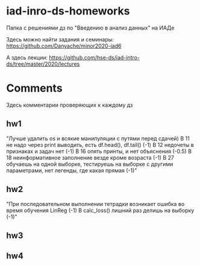 # iad-inro-ds-homeworks

Папка с решениями дз по "Введению в анализ данных" на ИАДе

Здесь можно найти задания и семинары: https://github.com/Danyache/minor2020-iad6

А здесь лекции: https://github.com/hse-ds/iad-intro-ds/tree/master/2020/lectures

# Comments

Здесь комментарии проверяющих к каждому дз

## hw1

"Лучше удалить os и всякие манипуляции с путями перед сдачей)
В 11 не надо через print выводить, есть df.head(), df.tail() (-1)
В 12 недочеты в признаках и задач нет (-1)
В 16 опять принты, и нет объяснения (-0.5)
В 18 неинформативное заполнение везде кроме возраста (-1)
В 27 обучаешь на одной выборке, тестируешь на выборке с другими параметрами, нет легенды, где какая прямая (-1)"

## hw2

"При последовательном выполнении тетрадки возникает ошибка во время обучения LinReg (-1)
В calc_loss() лишний раз делишь на выборку (-1)"

## hw3



## hw4
